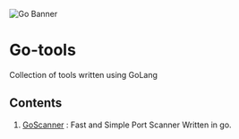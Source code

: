 
![Go Banner](https://www.golangprograms.com/media/wysiwyg/golangbanner.png)
# Go-tools
Collection of tools written using GoLang

## Contents

<ol>
  <li><a href="https://github.com/thirt33n/go-tools/blob/master/goscanner.go">GoScanner</a> : Fast and Simple Port Scanner Written in go.</li>
</ol>
